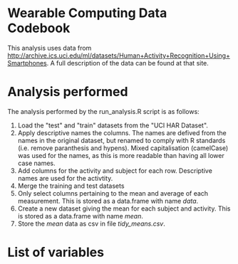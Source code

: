  Wearable Computing Data Codebook
 ================================

 This analysis uses data from http://archive.ics.uci.edu/ml/datasets/Human+Activity+Recognition+Using+Smartphones. A full description of the data can be found at that site.

# Analysis performed

The analysis performed by the run_analysis.R script is as follows:

1. Load the "test" and "train" datasets from the "UCI HAR Dataset".
2. Apply descriptive names the columns. The names are defived from the names in the original dataset, but renamed to comply with R standards (i.e. remove paranthesis and hypens). Mixed capitalisation (camelCase) was used for the names, as this is more readable than having all lower case names.
3. Add columns for the activity and subject for each row. Descriptive names are used for the activtity.
4. Merge the training and test datasets
5. Only select columns pertaining to the mean and average of each measurement. This is stored as a data.frame with name _data_.
6. Create a new dataset giving the mean for each subject and activity. This is stored as a data.frame with name _mean_.
7. Store the _mean_ data as csv in file _tidy_means.csv_.


# List of variables
